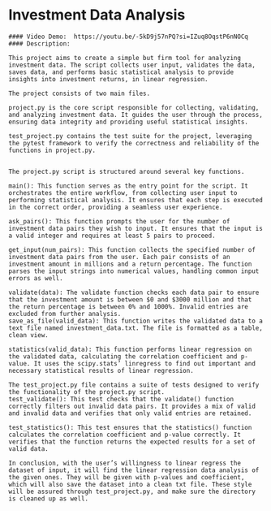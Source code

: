 # Investment Data Analysis
    #### Video Demo:  https://youtu.be/-5kD9j57nPQ?si=IZuq8OqstP6nNOCq
    #### Description:

    This project aims to create a simple but firm tool for analyzing investment data. The script collects user input, validates the data, saves data, and performs basic statistical analysis to provide insights into investment returns, in linear regression.

    The project consists of two main files.

    project.py is the core script responsible for collecting, validating, and analyzing investment data. It guides the user through the process, ensuring data integrity and providing useful statistical insights.

    test_project.py contains the test suite for the project, leveraging the pytest framework to verify the correctness and reliability of the functions in project.py.


    The project.py script is structured around several key functions.

    main(): This function serves as the entry point for the script. It orchestrates the entire workflow, from collecting user input to performing statistical analysis. It ensures that each step is executed in the correct order, providing a seamless user experience.

    ask_pairs(): This function prompts the user for the number of investment data pairs they wish to input. It ensures that the input is a valid integer and requires at least 5 pairs to proceed.

    get_input(num_pairs): This function collects the specified number of investment data pairs from the user. Each pair consists of an investment amount in millions and a return percentage. The function parses the input strings into numerical values, handling common input errors as well.

    validate(data): The validate function checks each data pair to ensure that the investment amount is between $0 and $3000 million and that the return percentage is between 0% and 1000%. Invalid entries are excluded from further analysis.
    save_as_file(valid_data): This function writes the validated data to a text file named investment_data.txt. The file is formatted as a table, clean view.

    statistics(valid_data): This function performs linear regression on the validated data, calculating the correlation coefficient and p-value. It uses the scipy.stats’ linregress to find out important and necessary statistical results of linear regression.

    The test_project.py file contains a suite of tests designed to verify the functionality of the project.py script.
    test_validate(): This test checks that the validate() function correctly filters out invalid data pairs. It provides a mix of valid and invalid data and verifies that only valid entries are retained.

    test_statistics(): This test ensures that the statistics() function calculates the correlation coefficient and p-value correctly. It verifies that the function returns the expected results for a set of valid data.

    In conclusion, with the user’s willingness to linear regress the dataset of input, it will find the linear regression data analysis of the given ones. They will be given with p-values and coefficient, which will also save the dataset into a clean txt file. These style will be assured through test_project.py, and make sure the directory is cleaned up as well.

